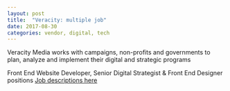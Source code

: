 ```yaml
---
layout: post
title:  "Veracity: multiple job"
date: 2017-08-30
categories: vendor, digital, tech
---
```

Veracity Media works with campaigns, non-profits and governments to plan, analyze and implement their digital and strategic programs

Front End Website Developer, Senior Digital Strategist & Front End Designer positions
[Job descriptions here](http://www.veracitymedia.com/jobs)
